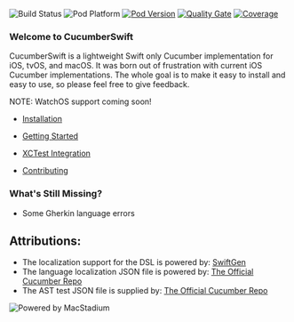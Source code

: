 ![Build Status](https://github.com/Tyler-Keith-Thompson/CucumberSwift/actions/workflows/CI.yml/badge.svg?branch=master)
![Pod Platform](https://img.shields.io/cocoapods/p/CucumberSwift.svg?style=popout) [![Pod Version](https://img.shields.io/cocoapods/v/CucumberSwift.svg?style=popout)](http://cocoapods.org/pods/CucumberSwift)
[![Quality Gate](https://img.shields.io/sonar/quality_gate/Tyler-Keith-Thompson_CucumberSwift?server=https%3A%2F%2Fsonarcloud.io)](https://sonarcloud.io/dashboard?id=Tyler-Keith-Thompson_CucumberSwift)
[![Coverage](https://img.shields.io/sonar/coverage/Tyler-Keith-Thompson_CucumberSwift?server=http%3A%2F%2Fsonarcloud.io)](https://sonarcloud.io/component_measures?id=Tyler-Keith-Thompson_CucumberSwift&metric=Coverage&view=list)


### Welcome to CucumberSwift
CucumberSwift is a lightweight Swift only Cucumber implementation for iOS, tvOS, and macOS. It was born out of frustration with current iOS Cucumber implementations. The whole goal is to make it easy to install and easy to use, so please feel free to give feedback.

NOTE: WatchOS support coming soon!

* [Installation](https://github.com/Tyler-Keith-Thompson/CucumberSwift/wiki/installation)
* [Getting Started](https://github.com/Tyler-Keith-Thompson/CucumberSwift/wiki)
* [XCTest Integration](https://github.com/Tyler-Keith-Thompson/CucumberSwift/wiki/xctest-integration)

* [Contributing](/CONTRIBUTING.md)

### What's Still Missing?
- Some Gherkin language errors

## Attributions:
- The localization support for the DSL is powered by: [SwiftGen](https://github.com/SwiftGen/SwiftGen/)
- The language localization JSON file is powered by: [The Official Cucumber Repo](https://github.com/Cucumber/Cucumber/)
- The AST test JSON file is supplied by: [The Official Cucumber Repo](https://github.com/Cucumber/Cucumber/)


![Powered by MacStadium](https://uploads-ssl.webflow.com/5ac3c046c82724970fc60918/5c019d917bba312af7553b49_MacStadium-developerlogo.png)
